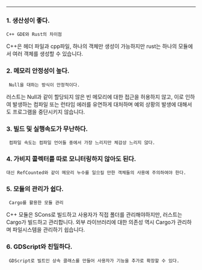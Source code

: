 
---

### 1. 생산성이 좋다.

	C++ GDE와 Rust의 차이점

 C++은 헤더 파일과 cpp파일, 하나의 객체만 생성이 가능하지만 rust는 하나의 모듈에서 여러 객체를 생성할 수 있습니다.

### 2. 메모리 안정성이 높다.

	 Null을 대하는 방식이 안정적이다.

 러스트는 Null과 같이 할당되지 않은 빈 메모리에 대한 접근을 허용하지 않고, 이로 인하여 발생하는 컴파일 또는 런타임 에러를 유연하게 대처하며 예외 상황의 발생에 대해서도 프로그램을 중단시키지 않습니다.

### 3. 빌드 및 실행속도가 무난하다.
	 컴파일 속도는 컴파일 언어들 중에서 가장 느리지만 체감상 느리지 않다.

### 4. 가비지 콜렉터를 따로 모니터링하지 않아도 된다.
	대신 RefCounted와 같이 메모리 누수를 일으킬 만한 객체들의 사용에 주의하여야 한다.

### 5. 모듈의 관리가 쉽다.
	 Cargo를 활용한 모듈 관리

C++ 모듈은 SCons로 빌드하고 사용자가 직접 폴더를 관리해야하지만, 러스트는 Cargo가 빌드하고 관리합니다. 외부 라이브러리에 대한 의존성 역시 Cargo가 관리하며 파일시스템을 관리하기 쉽습니다.

### 6. GDScript와 친밀하다.
	 GDScript로 빌트인 상속 클래스를 만들어 사용자가 기능을 추가로 확장할 수 있다.